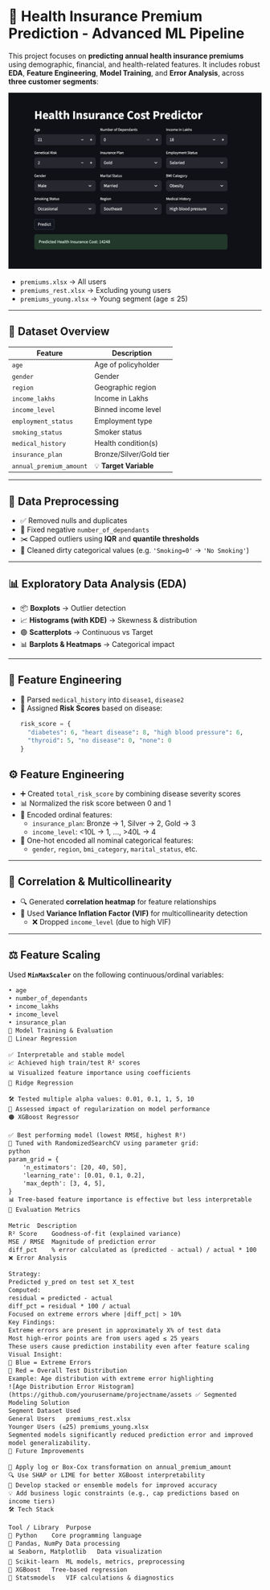 # 🏥 Health Insurance Premium Prediction - Advanced ML Pipeline

This project focuses on **predicting annual health insurance premiums** using demographic, financial, and health-related features. It includes robust **EDA**, **Feature Engineering**, **Model Training**, and **Error Analysis**, across **three customer segments**:

![Demo](ss1.png)

- `premiums.xlsx` → All users  
- `premiums_rest.xlsx` → Excluding young users  
- `premiums_young.xlsx` → Young segment (age ≤ 25)

---

## 📁 Dataset Overview

| Feature                | Description                                 |
|------------------------|---------------------------------------------|
| `age`                  | Age of policyholder                         |
| `gender`               | Gender                                      |
| `region`               | Geographic region                           |
| `income_lakhs`         | Income in Lakhs                             |
| `income_level`         | Binned income level                         |
| `employment_status`    | Employment type                             |
| `smoking_status`       | Smoker status                               |
| `medical_history`      | Health condition(s)                         |
| `insurance_plan`       | Bronze/Silver/Gold tier                     |
| `annual_premium_amount`| 💡 **Target Variable**                      |

---

## 🔄 Data Preprocessing

- ✅ Removed nulls and duplicates  
- 🔄 Fixed negative `number_of_dependants`  
- ✂️ Capped outliers using **IQR** and **quantile thresholds**  
- 🔧 Cleaned dirty categorical values (e.g. `'Smoking=0'` → `'No Smoking'`)

---

## 📊 Exploratory Data Analysis (EDA)

- 📦 **Boxplots** → Outlier detection  
- 📈 **Histograms (with KDE)** → Skewness & distribution  
- 🟢 **Scatterplots** → Continuous vs Target  
- 📊 **Barplots & Heatmaps** → Categorical impact  

---

## 🧠 Feature Engineering

- 🧬 Parsed `medical_history` into `disease1`, `disease2`
- 🧮 Assigned **Risk Scores** based on disease:
  ```python
  risk_score = {
    "diabetes": 6, "heart disease": 8, "high blood pressure": 6,
    "thyroid": 5, "no disease": 0, "none": 0
  }
## ⚙️ Feature Engineering

- ➕ Created `total_risk_score` by combining disease severity scores
- 📊 Normalized the risk score between 0 and 1
- 🔢 Encoded ordinal features:
  - `insurance_plan`: Bronze → 1, Silver → 2, Gold → 3
  - `income_level`: <10L → 1, ..., >40L → 4
- 🔁 One-hot encoded all nominal categorical features:
  - `gender`, `region`, `bmi_category`, `marital_status`, etc.

---

## 📏 Correlation & Multicollinearity

- 🔍 Generated **correlation heatmap** for feature relationships
- 🧠 Used **Variance Inflation Factor (VIF)** for multicollinearity detection
  - ❌ Dropped `income_level` (due to high VIF)

---

## ⚖️ Feature Scaling

Used **`MinMaxScaler`** on the following continuous/ordinal variables:

```text
• age  
• number_of_dependants  
• income_lakhs  
• income_level  
• insurance_plan  
🤖 Model Training & Evaluation
🔹 Linear Regression

✅ Interpretable and stable model
📈 Achieved high train/test R² scores
📊 Visualized feature importance using coefficients
🔸 Ridge Regression

🛠 Tested multiple alpha values: 0.01, 0.1, 1, 5, 10
🎯 Assessed impact of regularization on model performance
🟠 XGBoost Regressor

✅ Best performing model (lowest RMSE, highest R²)
🔧 Tuned with RandomizedSearchCV using parameter grid:
python
param_grid = {
    'n_estimators': [20, 40, 50],
    'learning_rate': [0.01, 0.1, 0.2],
    'max_depth': [3, 4, 5],
}
📊 Tree-based feature importance is effective but less interpretable
🧪 Evaluation Metrics

Metric	Description
R² Score	Goodness-of-fit (explained variance)
MSE / RMSE	Magnitude of prediction error
diff_pct	% error calculated as (predicted - actual) / actual * 100
❌ Error Analysis

Strategy:
Predicted y_pred on test set X_test
Computed:
residual = predicted - actual
diff_pct = residual * 100 / actual
Focused on extreme errors where |diff_pct| > 10%
Key Findings:
Extreme errors are present in approximately X% of test data
Most high-error points are from users aged ≤ 25 years
These users cause prediction instability even after feature scaling
Visual Insight:
🔵 Blue = Extreme Errors
🔴 Red = Overall Test Distribution
Example: Age distribution with extreme error highlighting
![Age Distribution Error Histogram](https://github.com/yourusername/projectname/assets ✅ Segmented Modeling Solution
Segment	Dataset Used
General Users	premiums_rest.xlsx
Younger Users (≤25)	premiums_young.xlsx
Segmented models significantly reduced prediction error and improved model generalizability.
🧩 Future Improvements

🔁 Apply log or Box-Cox transformation on annual_premium_amount
🔍 Use SHAP or LIME for better XGBoost interpretability
🧠 Develop stacked or ensemble models for improved accuracy
💡 Add business logic constraints (e.g., cap predictions based on income tiers)
🛠 Tech Stack

Tool / Library	Purpose
🐍 Python	Core programming language
🧮 Pandas, NumPy	Data processing
📊 Seaborn, Matplotlib	Data visualization
🤖 Scikit-learn	ML models, metrics, preprocessing
🌲 XGBoost	Tree-based regression
🧠 Statsmodels	VIF calculations & diagnostics
